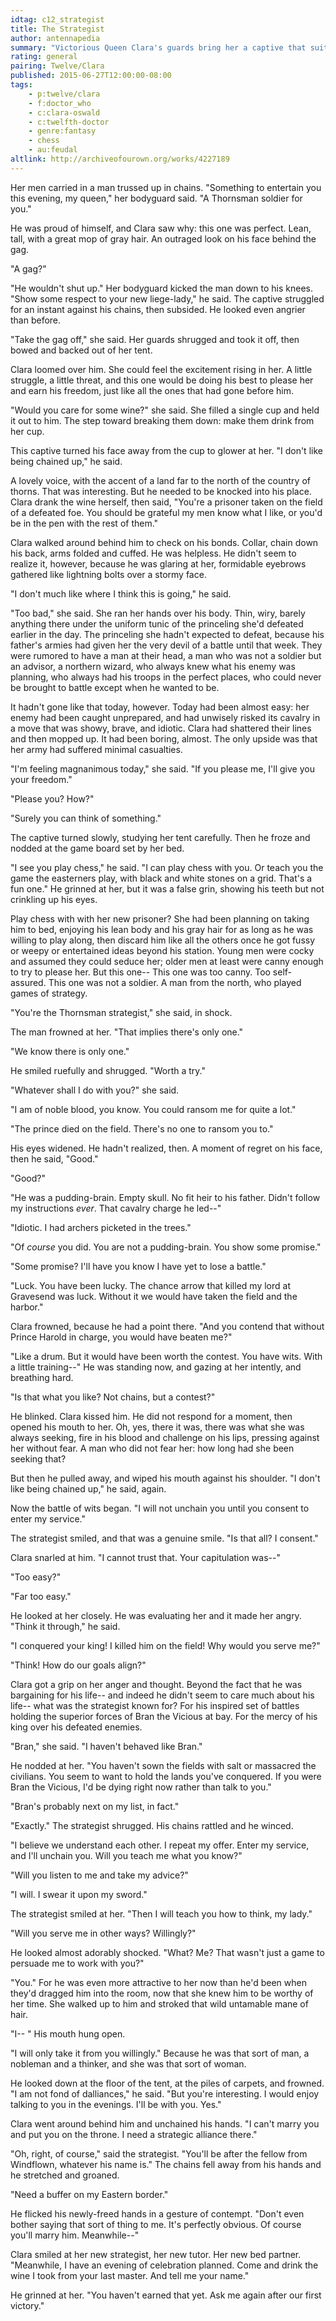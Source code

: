 ```yaml
---
idtag: c12_strategist
title: The Strategist
author: antennapedia
summary: "Victorious Queen Clara's guards bring her a captive that suit her very specific tastes: gray-haired and lean. This one isn't what he appears to be, however."
rating: general
pairing: Twelve/Clara
published: 2015-06-27T12:00:00-08:00
tags:
    - p:twelve/clara
    - f:doctor_who
    - c:clara-oswald
    - c:twelfth-doctor
    - genre:fantasy
    - chess
    - au:feudal
altlink: http://archiveofourown.org/works/4227189
---
```

Her men carried in a man trussed up in chains. "Something to entertain you this evening, my queen," her bodyguard said. "A Thornsman soldier for you."

He was proud of himself, and Clara saw why: this one was perfect. Lean, tall, with a great mop of gray hair. An outraged look on his face behind the gag.

"A gag?"

"He wouldn't shut up." Her bodyguard kicked the man down to his knees. "Show some respect to your new liege-lady," he said. The captive struggled for an instant against his chains, then subsided. He looked even angrier than before.

"Take the gag off," she said. Her guards shrugged and took it off, then bowed and backed out of her tent.

Clara loomed over him. She could feel the excitement rising in her. A little struggle, a little threat, and this one would be doing his best to please her and earn his freedom, just like all the ones that had gone before him.

"Would you care for some wine?" she said. She filled a single cup and held it out to him. The step toward breaking them down: make them drink from her cup.

This captive turned his face away from the cup to glower at her. "I don't like being chained up," he said.

A lovely voice, with the accent of a land far to the north of the country of thorns. That was interesting. But he needed to be knocked into his place. Clara drank the wine herself, then said, "You're a prisoner taken on the field of a defeated foe. You should be grateful my men know what I like, or you'd be in the pen with the rest of them."

Clara walked around behind him to check on his bonds. Collar, chain down his back, arms folded and cuffed. He was helpless. He didn't seem to realize it, however, because he was glaring at her, formidable eyebrows gathered like lightning bolts over a stormy face.

"I don't much like where I think this is going," he said.

"Too bad," she said. She ran her hands over his body. Thin, wiry, barely anything there under the uniform tunic of the princeling she'd defeated earlier in the day. The princeling she hadn't expected to defeat, because his father's armies had given her the very devil of a battle until that week. They were rumored to have a man at their head, a man who was not a soldier but an advisor, a northern wizard, who always knew what his enemy was planning, who always had his troops in the perfect places, who could never be brought to battle except when he wanted to be.

It hadn't gone like that today, however. Today had been almost easy: her enemy had been caught unprepared, and had unwisely risked its cavalry in a move that was showy, brave, and idiotic. Clara had shattered their lines and then mopped up. It had been boring, almost. The only upside was that her army had suffered minimal casualties.

"I'm feeling magnanimous today," she said. "If you please me, I'll give you your freedom."

"Please you? How?"

"Surely you can think of something."

The captive turned slowly, studying her tent carefully. Then he froze and nodded at the game board set by her bed.

"I see you play chess," he said. "I can play chess with you. Or teach you the game the easterners play, with black and white stones on a grid. That's a fun one." He grinned at her, but it was a false grin, showing his teeth but not crinkling up his eyes.

Play chess with with her new prisoner? She had been planning on taking him to bed, enjoying his lean body and his gray hair for as long as he was willing to play along, then discard him like all the others once he got fussy or weepy or entertained ideas beyond his station. Young men were cocky and assumed they could seduce her; older men at least were canny enough to try to please her. But this one-- This one was too canny. Too self-assured. This one was not a soldier. A man from the north, who played games of strategy.

"You're the Thornsman strategist," she said, in shock.

The man frowned at her. "That implies there's only one."

"We know there is only one."

He smiled ruefully and shrugged. "Worth a try."

"Whatever shall I do with you?" she said.

"I am of noble blood, you know. You could ransom me for quite a lot."

"The prince died on the field. There's no one to ransom you to."

His eyes widened. He hadn't realized, then. A moment of regret on his face, then he said, "Good."

"Good?"

"He was a pudding-brain. Empty skull. No fit heir to his father. Didn't follow my instructions *ever*. That cavalry charge he led--"

"Idiotic. I had archers picketed in the trees."

"Of *course* you did. You are not a pudding-brain. You show some promise."

"Some promise? I'll have you know I have yet to lose a battle."

"Luck. You have been lucky. The chance arrow that killed my lord at Gravesend was luck. Without it we would have taken the field and the harbor."

Clara frowned, because he had a point there. "And you contend that without Prince Harold in charge, you would have beaten me?"

"Like a drum. But it would have been worth the contest. You have wits. With a little training--" He was standing now, and gazing at her intently, and breathing hard.

"Is that what you like? Not chains, but a contest?"

He blinked. Clara kissed him. He did not respond for a moment, then opened his mouth to her. Oh, yes, there it was, there was what she was always seeking, fire in his blood and challenge on his lips, pressing against her without fear. A man who did not fear her: how long had she been seeking that?

But then he pulled away, and wiped his mouth against his shoulder. "I don't like being chained up," he said, again.

Now the battle of wits began. "I will not unchain you until you consent to enter my service."

The strategist smiled, and that was a genuine smile. "Is that all? I consent."

Clara snarled at him. "I cannot trust that. Your capitulation was--"

"Too easy?"

"Far too easy."

He looked at her closely. He was evaluating her and it made her angry. "Think it through," he said.

"I conquered your king! I killed him on the field! Why would you serve me?"

"Think! How do our goals align?"

Clara got a grip on her anger and thought. Beyond the fact that he was bargaining for his life-- and indeed he didn't seem to care much about his life-- what was the strategist known for? For his inspired set of battles holding the superior forces of Bran the Vicious at bay. For the mercy of his king over his defeated enemies.

"Bran," she said. "I haven't behaved like Bran."

He nodded at her. "You haven't sown the fields with salt or massacred the civilians. You seem to want to hold the lands you've conquered. If you were Bran the Vicious, I'd be dying right now rather than talk to you."

"Bran's probably next on my list, in fact."

"Exactly." The strategist shrugged. His chains rattled and he winced.

"I believe we understand each other. I repeat my offer. Enter my service, and I'll unchain you. Will you teach me what you know?"

"Will you listen to me and take my advice?"

"I will. I swear it upon my sword."

The strategist smiled at her. "Then I will teach you how to think, my lady."

"Will you serve me in other ways? Willingly?"

He looked almost adorably shocked. "What? Me? That wasn't just a game to persuade me to work with you?"

"You." For he was even more attractive to her now than he'd been when they'd dragged him into the room, now that she knew him to be worthy of her time. She walked up to him and stroked that wild untamable mane of hair.

"I-- " His mouth hung open.

"I will only take it from you willingly." Because he was that sort of man, a nobleman and a thinker, and she was that sort of woman.

He looked down at the floor of the tent, at the piles of carpets, and frowned. "I am not fond of dalliances," he said. "But you're interesting. I would enjoy talking to you in the evenings. I'll be with you. Yes."

Clara went around behind him and unchained his hands. "I can't marry you and put you on the throne. I need a strategic alliance there."

"Oh, right, of course," said the strategist. "You'll be after the fellow from Windflown, whatever his name is." The chains fell away from his hands and he stretched and groaned.

"Need a buffer on my Eastern border."

He flicked his newly-freed hands in a gesture of contempt. "Don't even bother saying that sort of thing to me. It's perfectly obvious. Of course you'll marry him. Meanwhile--"

Clara smiled at her new strategist, her new tutor. Her new bed partner. "Meanwhile, I have an evening of celebration planned. Come and drink the wine I took from your last master. And tell me your name."

He grinned at her. "You haven't earned that yet. Ask me again after our first victory."
